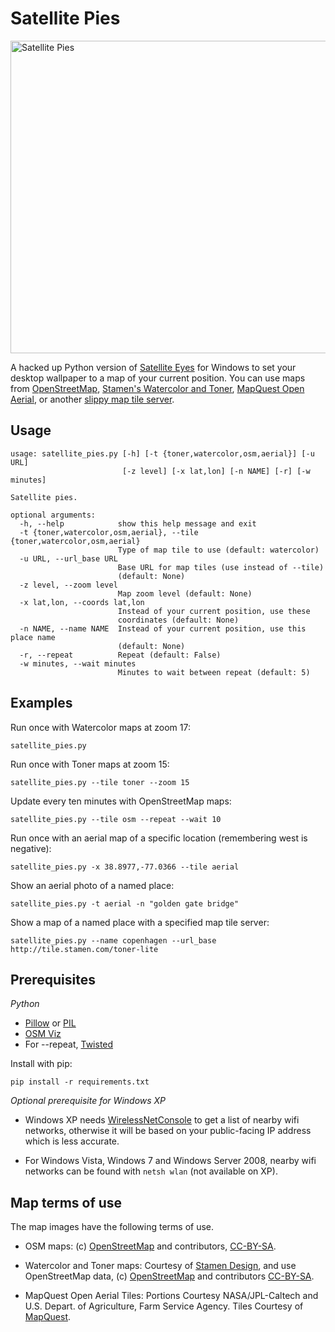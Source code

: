 Satellite Pies
==============

<a href="https://www.flickr.com/photos/hugovk/13686739945" title="Satellite Pies by hugovk, on Flickr"><img src="https://farm3.staticflickr.com/2904/13686739945_09d28d390b_c.jpg" width="800" height="500" alt="Satellite Pies"></a>

A hacked up Python version of [Satellite Eyes](http://satelliteeyes.tomtaylor.co.uk/) for Windows to set your desktop wallpaper to a map of your current position.
You can use maps from [OpenStreetMap](www.openstreetmap.org), [Stamen's Watercolor and Toner](maps.stamen.com), [MapQuest Open Aerial](http://developer.mapquest.com/web/products/open/map), or another [slippy map tile server](http://wiki.openstreetmap.org/wiki/Slippy_map_tilenames).

Usage
-----

```
usage: satellite_pies.py [-h] [-t {toner,watercolor,osm,aerial}] [-u URL]
                         [-z level] [-x lat,lon] [-n NAME] [-r] [-w minutes]

Satellite pies.

optional arguments:
  -h, --help            show this help message and exit
  -t {toner,watercolor,osm,aerial}, --tile {toner,watercolor,osm,aerial}
                        Type of map tile to use (default: watercolor)
  -u URL, --url_base URL
                        Base URL for map tiles (use instead of --tile)
                        (default: None)
  -z level, --zoom level
                        Map zoom level (default: None)
  -x lat,lon, --coords lat,lon
                        Instead of your current position, use these
                        coordinates (default: None)
  -n NAME, --name NAME  Instead of your current position, use this place name
                        (default: None)
  -r, --repeat          Repeat (default: False)
  -w minutes, --wait minutes
                        Minutes to wait between repeat (default: 5)

```

Examples
--------

Run once with Watercolor maps at zoom 17:

    satellite_pies.py

Run once with Toner maps at zoom 15:

    satellite_pies.py --tile toner --zoom 15

Update every ten minutes with OpenStreetMap maps:

    satellite_pies.py --tile osm --repeat --wait 10

Run once with an aerial map of a specific location (remembering west is negative):

    satellite_pies.py -x 38.8977,-77.0366 --tile aerial

Show an aerial photo of a named place:

    satellite_pies.py -t aerial -n "golden gate bridge"

Show a map of a named place with a specified map tile server:

    satellite_pies.py --name copenhagen --url_base http://tile.stamen.com/toner-lite

Prerequisites
-------------

*Python*

 * [Pillow](http://pillow.readthedocs.org/en/latest/) or [PIL](http://www.pythonware.com/products/pil/)
 * [OSM Viz](http://cbick.github.com/osmviz/html/index.html)
 * For --repeat, [Twisted](http://twistedmatrix.com/trac/)

Install with pip:

`pip install -r requirements.txt`

*Optional prerequisite for Windows XP*

 * Windows XP needs [WirelessNetConsole](http://www.nirsoft.net/utils/wireless_net_console.html) to get a list of nearby wifi networks, otherwise it will be based on your public-facing IP address which is less accurate.

 * For Windows Vista, Windows 7 and Windows Server 2008, nearby wifi networks can be found with `netsh wlan` (not available on XP).

Map terms of use
----------------

The map images have the following terms of use.

 * OSM maps: (c) [OpenStreetMap](http://wiki.openstreetmap.org/wiki/Tile_usage_policy) and contributors, [CC-BY-SA](http://creativecommons.org/licenses/by-sa/3.0/).

 * Watercolor and Toner maps: Courtesy of [Stamen Design](http://maps.stamen.com/), and use OpenStreetMap data, (c) [OpenStreetMap](http://wiki.openstreetmap.org/wiki/Tile_usage_policy) and contributors
[CC-BY-SA](http://creativecommons.org/licenses/by-sa/3.0/).

 * MapQuest Open Aerial Tiles: Portions Courtesy NASA/JPL-Caltech and U.S. Depart. of Agriculture, Farm Service Agency. Tiles Courtesy of [MapQuest](http://developer.mapquest.com/web/products/open/map#terms).
